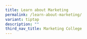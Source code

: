 ```yaml
---
title: Learn about Marketing
permalink: /learn-about-marketing/
variant: tiptap
description: ""
third_nav_title: Marketing College
---
```

